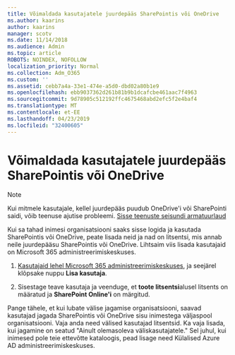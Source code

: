 ```yaml
---
title: Võimaldada kasutajatele juurdepääs SharePointis või OneDrive
ms.author: kaarins
author: kaarins
manager: scotv
ms.date: 11/14/2018
ms.audience: Admin
ms.topic: article
ROBOTS: NOINDEX, NOFOLLOW
localization_priority: Normal
ms.collection: Adm_O365
ms.custom: ''
ms.assetid: cebb7a4a-33e1-474e-a5d0-dbd02a80b1e9
ms.openlocfilehash: ebb9037362d261b81b9b1dcafcbe461aac7f4963
ms.sourcegitcommit: 9d78905c512192ffc4675468abd2efc5f2e4baf4
ms.translationtype: MT
ms.contentlocale: et-EE
ms.lasthandoff: 04/23/2019
ms.locfileid: "32400605"
---
```

# <a name="give-users-access-to-sharepoint-and-onedrive"></a>Võimaldada kasutajatele juurdepääs SharePointis või OneDrive

> [!NOTE]
> Kui mitmele kasutajale, kellel juurdepääs puudub OneDrive'i või SharePointi saidi, võib teenuse ajutise probleemi. [Sisse teenuste seisundi armatuurlaud](https://portal.office.com/adminportal/home#/servicehealth)
  
Kui sa tahad inimesi organisatsiooni saaks sisse logida ja kasutada SharePointis või OneDrive, peate lisada neid ja nad on litsentsi, mis annab neile juurdepääsu SharePointis või OneDrive. Lihtsaim viis lisada kasutajaid on Microsoft 365 administreerimiskeskuses.
  
1. [Kasutajaid lehel Microsoft 365 administreerimiskeskuses](https://portal.office.com/adminportal/home#/users), ja seejärel klõpsake nuppu **Lisa kasutaja**.
    
2. Sisestage teave kasutaja ja veenduge, et **toote litsentsi**alusel litsents on määratud ja **SharePoint Online'i** on märgitud. 
    
Pange tähele, et kui lubate välise jagamise organisatsiooni, saavad kasutajad jagada SharePointis või OneDrive sisu inimestega väljaspool organisatsiooni. Vaja anda need välised kasutajad litsentsid. Ka vaja lisada, kui jagamine on seatud "Ainult olemasoleva väliskasutajatele." Sel juhul, kui inimesed pole teie ettevõtte kataloogis, pead lisage need Külalised Azure AD administreerimiskeskuses.
  

